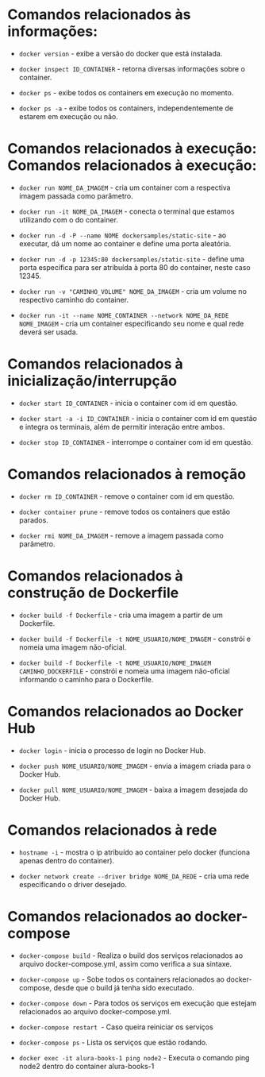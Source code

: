 # Comandos relacionados às informações:

- `docker version` - exibe a versão do docker que está instalada.

- `docker inspect ID_CONTAINER` - retorna diversas informações sobre o container.

- `docker ps` - exibe todos os containers em execução no momento.

- `docker ps -a` - exibe todos os containers, independentemente de estarem em execução ou não.

# Comandos relacionados à execução: Comandos relacionados à execução:

- `docker run NOME_DA_IMAGEM` - cria um container com a respectiva imagem passada como parâmetro.

- `docker run -it NOME_DA_IMAGEM` - conecta o terminal que estamos utilizando com o do container.

- `docker run -d -P --name NOME dockersamples/static-site` - ao executar, dá um nome ao container e define uma porta aleatória.

- `docker run -d -p 12345:80 dockersamples/static-site` - define uma porta específica para ser atribuída à porta 80 do container, neste caso 12345.

- `docker run -v "CAMINHO_VOLUME" NOME_DA_IMAGEM` - cria um volume no respectivo caminho do container.

- `docker run -it --name NOME_CONTAINER --network NOME_DA_REDE NOME_IMAGEM` - cria um container especificando seu nome e qual rede deverá ser usada.

# Comandos relacionados à inicialização/interrupção

- `docker start ID_CONTAINER` - inicia o container com id em questão.

- `docker start -a -i ID_CONTAINER` - inicia o container com id em questão e integra os terminais, além de permitir interação entre ambos.

- `docker stop ID_CONTAINER` - interrompe o container com id em questão.

# Comandos relacionados à remoção

- `docker rm ID_CONTAINER` - remove o container com id em questão.

- `docker container prune` - remove todos os containers que estão parados.

- `docker rmi NOME_DA_IMAGEM` - remove a imagem passada como parâmetro.

# Comandos relacionados à construção de Dockerfile

- `docker build -f Dockerfile` - cria uma imagem a partir de um Dockerfile.

- `docker build -f Dockerfile -t NOME_USUARIO/NOME_IMAGEM` - constrói e nomeia uma imagem não-oficial.

- `docker build -f Dockerfile -t NOME_USUARIO/NOME_IMAGEM CAMINHO_DOCKERFILE` - constrói e nomeia uma imagem não-oficial informando o caminho para o Dockerfile.

# Comandos relacionados ao Docker Hub

- `docker login` - inicia o processo de login no Docker Hub.

- `docker push NOME_USUARIO/NOME_IMAGEM` - envia a imagem criada para o Docker Hub.

- `docker pull NOME_USUARIO/NOME_IMAGEM` - baixa a imagem desejada do Docker Hub.

# Comandos relacionados à rede

- `hostname -i` - mostra o ip atribuído ao container pelo docker (funciona apenas dentro do container).

- `docker network create --driver bridge NOME_DA_REDE` - cria uma rede especificando o driver desejado.

# Comandos relacionados ao docker-compose

- `docker-compose build` - Realiza o build dos serviços relacionados ao arquivo docker-compose.yml, assim como verifica a sua sintaxe.

- `docker-compose up` - Sobe todos os containers relacionados ao docker-compose, desde que o build já tenha sido executado.

- `docker-compose down` - Para todos os serviços em execução que estejam relacionados ao arquivo docker-compose.yml.

- `docker-compose restart `- Caso queira reiniciar os serviços

- `docker-compose ps` - Lista os serviços que estão rodando.

- `docker exec -it alura-books-1 ping node2` - Executa o comando ping node2 dentro do container alura-books-1

